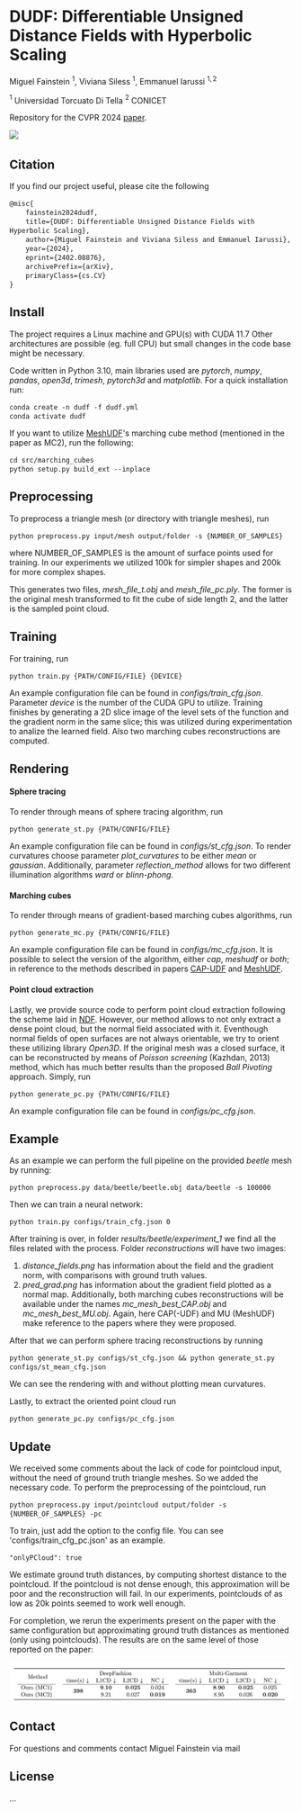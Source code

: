 # DUDF: Differentiable Unsigned Distance Fields with Hyperbolic Scaling
Miguel Fainstein $^{\text{1}}$, Viviana Siless $^{\text{1}}$, Emmanuel Iarussi $^{\text{1},\text{2}}$ 

$^{\text{1}}$ Universidad Torcuato Di Tella $^{\text{2}}$ CONICET

Repository for the CVPR 2024 [paper](https://lia-ditella.github.io/DUDF/).

<img src="resources/teaser.png">

## Citation

If you find our project useful, please cite the following

```     
@misc{
    fainstein2024dudf,
    title={DUDF: Differentiable Unsigned Distance Fields with Hyperbolic Scaling}, 
    author={Miguel Fainstein and Viviana Siless and Emmanuel Iarussi},
    year={2024},
    eprint={2402.08876},
    archivePrefix={arXiv},
    primaryClass={cs.CV}
}
```

## Install

The project requires a Linux machine and GPU(s) with CUDA 11.7
Other architectures are possible (eg. full CPU) but small changes in the code base might be necessary.

Code written in Python 3.10, main libraries used are *pytorch*, *numpy*, *pandas*, *open3d*, *trimesh*, *pytorch3d* and *matplotlib*.
For a quick installation run:

```
conda create -n dudf -f dudf.yml
conda activate dudf
```

If you want to utilize [MeshUDF](https://bguillard.github.io/meshudf/)'s marching cube method (mentioned in the paper as MC2), run the following:
```
cd src/marching_cubes
python setup.py build_ext --inplace
```

## Preprocessing
To preprocess a triangle mesh (or directory with triangle meshes), run
```
python preprocess.py input/mesh output/folder -s {NUMBER_OF_SAMPLES}
```

where NUMBER_OF_SAMPLES is the amount of surface points used for training. In our experiments we utilized 100k for simpler shapes and 200k for more complex shapes.

This generates two files, *mesh_file_t.obj* and *mesh_file_pc.ply*. The former is the original mesh transformed to fit the cube of side length 2, and the latter is the sampled point cloud.

## Training

For training, run
```
python train.py {PATH/CONFIG/FILE} {DEVICE}
```
An example configuration file can be found in *configs/train_cfg.json*. Parameter *device* is the number of the CUDA GPU to utilize. Training finishes by generating a 2D slice image of the level sets of the function and the gradient norm in the same slice; this was utilized during experimentation to analize the learned field. Also two marching cubes reconstructions are computed.

## Rendering

#### Sphere tracing
To render through means of sphere tracing algorithm, run
```
python generate_st.py {PATH/CONFIG/FILE}
```

An example configuration file can be found in *configs/st_cfg.json*. To render curvatures choose parameter *plot_curvatures* to be either *mean* or *gaussian*. Additionally, parameter *reflection_method* allows for two different illumination algorithms *ward* or *blinn-phong*.

#### Marching cubes

To render through means of gradient-based marching cubes algorithms, run
```
python generate_mc.py {PATH/CONFIG/FILE}
```

An example configuration file can be found in *configs/mc_cfg.json*. It is possible to select the version of the algorithm, either *cap*, *meshudf* or *both*; in reference to the methods described in papers [CAP-UDF](https://junshengzhou.github.io/CAP-UDF/) and [MeshUDF](https://bguillard.github.io/meshudf/).

#### Point cloud extraction

Lastly, we provide source code to perform point cloud extraction following the scheme laid in [NDF](https://virtualhumans.mpi-inf.mpg.de/ndf/). However, our method allows to not only extract a dense point cloud, but the normal field associated with it. Eventhough normal fields of open surfaces are not always orientable, we try to orient these utilizing library *Open3D*. If the original mesh was a closed surface, it can be reconstructed by means of *Poisson screening* (Kazhdan, 2013) method, which has much better results than the proposed *Ball Pivoting* approach. Simply, run

```
python generate_pc.py {PATH/CONFIG/FILE}
```

An example configuration file can be found in *configs/pc_cfg.json*.

## Example

As an example we can perform the full pipeline on the provided *beetle* mesh by running:
```
python preprocess.py data/beetle/beetle.obj data/beetle -s 100000
```
Then we can train a neural network:
```
python train.py configs/train_cfg.json 0
```
After training is over, in folder *results/beetle/experiment_1* we find all the files related with the process. Folder *reconstructions* will have two images:
1. *distance_fields.png* has information about the field and the gradient norm, with comparisons with ground truth values.
2. *pred_grad.png* has information about the gradient field plotted as a normal map.
Additionally, both marching cubes reconstructions will be available under the names *mc_mesh_best_CAP.obj* and *mc_mesh_best_MU.obj*. Again, here CAP(-UDF) and MU (MeshUDF) make reference to the papers where they were proposed.

After that we can perform sphere tracing reconstructions by running
```
python generate_st.py configs/st_cfg.json && python generate_st.py configs/st_mean_cfg.json
```
We can see the rendering with and without plotting mean curvatures.

Lastly, to extract the oriented point cloud run
```
python generate_pc.py configs/pc_cfg.json
```

## Update

We received some comments about the lack of code for pointcloud input, without the need of ground truth triangle meshes. So we added the necessary code.
To perform the preprocessing of the pointcloud, run 
```
python preprocess.py input/pointcloud output/folder -s {NUMBER_OF_SAMPLES} -pc
```

To train, just add the option to the config file. You can see 'configs/train_cfg_pc.json' as an example.
```
"onlyPCloud": true
```

We estimate ground truth distances, by computing shortest distance to the pointcloud. If the pointcloud is not dense enough, this approximation will be poor and the reconstruction will fail. In our experiments, pointclouds of as low as 20k points seemed to work well enough.

For completion, we rerun the experiments present on the paper with the same configuration but approximating ground truth distances as mentioned (only using pointclouds). The results are on the same level of those reported on the paper:

<img src="resources/table_pointcloud.png">

## Contact

For questions and comments contact Miguel Fainstein via mail

## License

...